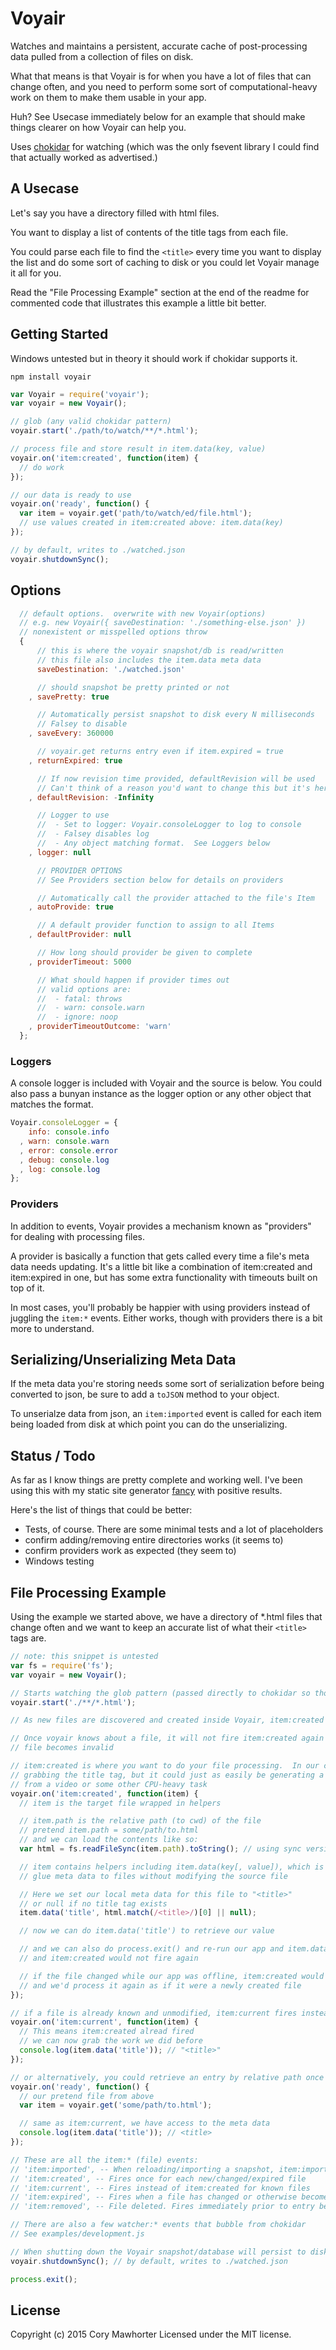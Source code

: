 Voyair
======

Watches and maintains a persistent, accurate cache of post-processing data pulled from a collection of files on disk.  

What that means is that Voyair is for when you have a lot of files that can change often, and you need to perform some sort of computational-heavy work on them to make them usable in your app.

Huh? See Usecase immediately below for an example that should make things clearer on how Voyair can help you.

Uses [chokidar](https://github.com/paulmillr/chokidar) for watching (which was the only fsevent library I could find that actually worked as advertised.)

## A Usecase

Let's say you have a directory filled with html files. 

You want to display a list of contents of the title tags from each file.  

You could parse each file to find the `<title>` every time you want to display the list and do some sort of caching to disk or you could let Voyair manage it all for you.

Read the "File Processing Example" section at the end of the readme for commented code that illustrates this example a little bit better.

## Getting Started

Windows untested but in theory it should work if chokidar supports it.

`npm install voyair`

```javascript
var Voyair = require('voyair');
var voyair = new Voyair();

// glob (any valid chokidar pattern)
voyair.start('./path/to/watch/**/*.html');

// process file and store result in item.data(key, value)
voyair.on('item:created', function(item) {
  // do work
});

// our data is ready to use
voyair.on('ready', function() {
  var item = voyair.get('path/to/watch/ed/file.html');
  // use values created in item:created above: item.data(key)
});

// by default, writes to ./watched.json
voyair.shutdownSync(); 
```

## Options

```javascript
  // default options.  overwrite with new Voyair(options) 
  // e.g. new Voyair({ saveDestination: './something-else.json' })
  // nonexistent or misspelled options throw
  {
      // this is where the voyair snapshot/db is read/written
      // this file also includes the item.data meta data
      saveDestination: './watched.json'

      // should snapshot be pretty printed or not
    , savePretty: true

      // Automatically persist snapshot to disk every N milliseconds
      // Falsey to disable
    , saveEvery: 360000

      // voyair.get returns entry even if item.expired = true
    , returnExpired: true

      // If now revision time provided, defaultRevision will be used
      // Can't think of a reason you'd want to change this but it's here anyway
    , defaultRevision: -Infinity

      // Logger to use
      //  - Set to logger: Voyair.consoleLogger to log to console
      //  - Falsey disables log
      //  - Any object matching format.  See Loggers below
    , logger: null

      // PROVIDER OPTIONS
      // See Providers section below for details on providers

      // Automatically call the provider attached to the file's Item
    , autoProvide: true

      // A default provider function to assign to all Items
    , defaultProvider: null

      // How long should provider be given to complete
    , providerTimeout: 5000

      // What should happen if provider times out
      // valid options are: 
      //  - fatal: throws
      //  - warn: console.warn
      //  - ignore: noop
    , providerTimeoutOutcome: 'warn' 
  };
```

### Loggers

A console logger is included with Voyair and the source is below.  You could also pass a bunyan instance as the logger option or any other object that matches the format.

```javascript
Voyair.consoleLogger = {
    info: console.info
  , warn: console.warn
  , error: console.error
  , debug: console.log
  , log: console.log
};
```

### Providers

In addition to events, Voyair provides a mechanism known as "providers" for dealing with processing files.  

A provider is basically a function that gets called every time a file's meta data needs updating.   It's a little bit like a combination of item:created and item:expired in one, but has some extra functionality with timeouts built on top of it.

In most cases, you'll probably be happier with using providers instead of juggling the `item:*` events.  Either works, though with providers there is a bit more to understand.


## Serializing/Unserializing Meta Data

If the meta data you're storing needs some sort of serialization before being converted to json, be sure to add a `toJSON` method to your object.  

To unserialze data from json, an `item:imported` event is called for each item being loaded from disk at which point you can do the unserializing.

## Status / Todo

As far as I know things are pretty complete and working well.  I've been using this with my static site generator [fancy](https://github.com/cmawhorter/fancy) with positive results.

Here's the list of things that could be better:

  - Tests, of course.  There are some minimal tests and a lot of placeholders
  - confirm adding/removing entire directories works (it seems to)
  - confirm providers work as expected (they seem to)
  - Windows testing


## File Processing Example

Using the example we started above, we have a directory of *.html files that change often and we want to keep an accurate list of what their `<title>` tags are. 

```javascript
// note: this snippet is untested
var fs = require('fs');
var voyair = new Voyair();

// Starts watching the glob pattern (passed directly to chokidar so those options apply)
voyair.start('./**/*.html');

// As new files are discovered and created inside Voyair, item:created events are fired for each

// Once voyair knows about a file, it will not fire item:created again unless the 
// file becomes invalid

// item:created is where you want to do your file processing.  In our case we're
// grabbing the title tag, but it could just as easily be generating a thumbnail 
// from a video or some other CPU-heavy task
voyair.on('item:created', function(item) {
  // item is the target file wrapped in helpers

  // item.path is the relative path (to cwd) of the file
  // pretend item.path = some/path/to.html
  // and we can load the contents like so:
  var html = fs.readFileSync(item.path).toString(); // using sync version here for readability. async would be better

  // item contains helpers including item.data(key[, value]), which is what lets you
  // glue meta data to files without modifying the source file

  // Here we set our local meta data for this file to "<title>" 
  // or null if no title tag exists
  item.data('title', html.match(/<title>/)[0] || null); 

  // now we can do item.data('title') to retrieve our value

  // and we can also do process.exit() and re-run our app and item.data would persist
  // and item:created would not fire again

  // if the file changed while our app was offline, item:created would fire again for the file
  // and we'd process it again as if it were a newly created file
});

// if a file is already known and unmodified, item:current fires instead of item:create
voyair.on('item:current', function(item) {
  // This means item:created alread fired 
  // we can now grab the work we did before
  console.log(item.data('title')); // "<title>"
});

// or alternatively, you could retrieve an entry by relative path once Voyair is ready:
voyair.on('ready', function() {
  // our pretend file from above
  var item = voyair.get('some/path/to.html'); 

  // same as item:current, we have access to the meta data
  console.log(item.data('title')); // <title>
});

// These are all the item:* (file) events:
// 'item:imported', -- When reloading/importing a snapshot, item:imported fires for each entry regardless of state
// 'item:created', -- Fires once for each new/changed/expired file
// 'item:current', -- Fires instead of item:created for known files
// 'item:expired', -- Fires when a file has changed or otherwise become invalid/expired
// 'item:removed', -- File deleted. Fires immediately prior to entry being removed from snapshot

// There are also a few watcher:* events that bubble from chokidar
// See examples/development.js

// When shutting down the Voyair snapshot/database will persist to disk
voyair.shutdownSync(); // by default, writes to ./watched.json

process.exit();
```

## License

Copyright (c) 2015 Cory Mawhorter Licensed under the MIT license.
